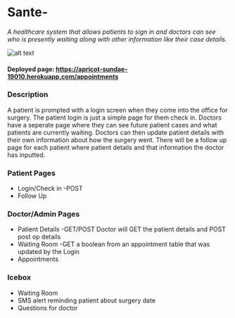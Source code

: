 # Sante-

*A healthcare system that allows patients to sign in and doctors can see who is presently waiting along with other information like their case details.* 

![alt text](https://i.imgur.com/bFPTYQI.png 'sante patient page')

#### Deployed page: https://apricot-sundae-19010.herokuapp.com/appointments

### Description

A patient is prompted with a login screen when they come into the office for surgery. The patient login is just a simple page for them check in. Doctors have a seperate page where they can see future patient cases and what patients are currently waiting. Doctors can then update patient details with their own information about how the surgery went. There will be a follow up page for each patient where patient details and that information the doctor has inputted. 

### Patient Pages
 * Login/Check in -POST
 * Follow Up 
 
 ### Doctor/Admin Pages
 * Patient Details -GET/POST Doctor will GET the patient details and POST post op details
 * Waiting Room -GET a boolean from an appointment table that was updated by the Login
 * Appointments
 
 ### Icebox
 * Waiting Room
 * SMS alert reminding patient about surgery date
 * Questions for doctor
 
 
 
 
